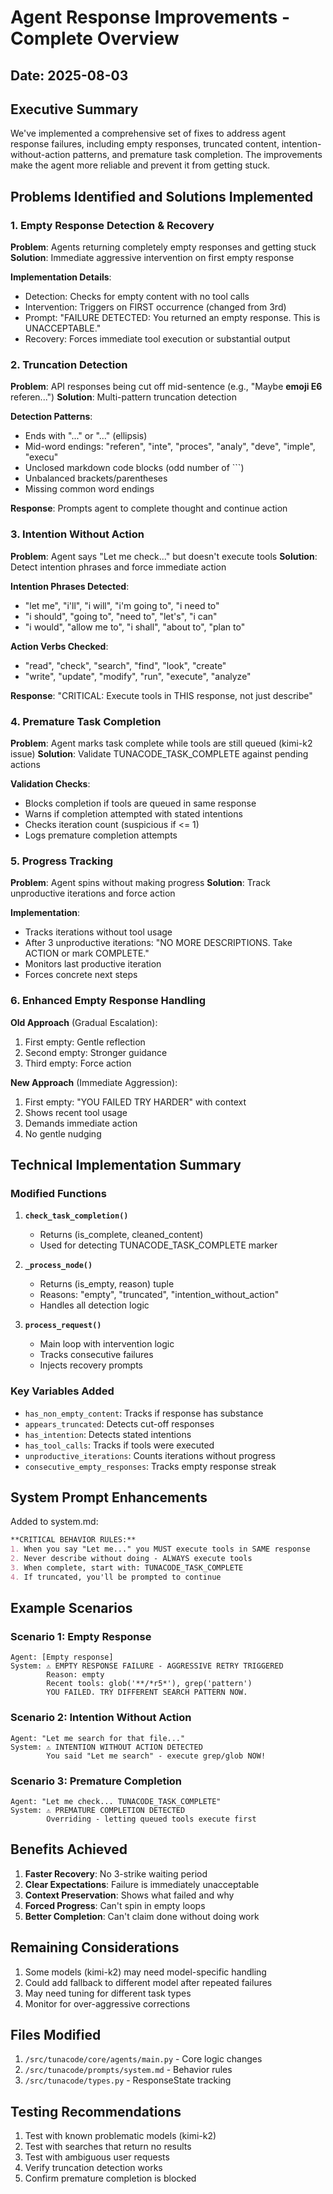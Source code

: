 # Agent Response Improvements - Complete Overview

## Date: 2025-08-03

## Executive Summary
We've implemented a comprehensive set of fixes to address agent response failures, including empty responses, truncated content, intention-without-action patterns, and premature task completion. The improvements make the agent more reliable and prevent it from getting stuck.

## Problems Identified and Solutions Implemented

### 1. Empty Response Detection & Recovery

**Problem**: Agents returning completely empty responses and getting stuck
**Solution**: Immediate aggressive intervention on first empty response

**Implementation Details**:
- Detection: Checks for empty content with no tool calls
- Intervention: Triggers on FIRST occurrence (changed from 3rd)
- Prompt: "FAILURE DETECTED: You returned an empty response. This is UNACCEPTABLE."
- Recovery: Forces immediate tool execution or substantial output

### 2. Truncation Detection

**Problem**: API responses being cut off mid-sentence (e.g., "Maybe **emoji E6** referen...")
**Solution**: Multi-pattern truncation detection

**Detection Patterns**:
- Ends with "..." or "…" (ellipsis)
- Mid-word endings: "referen", "inte", "proces", "analy", "deve", "imple", "execu"
- Unclosed markdown code blocks (odd number of ```)
- Unbalanced brackets/parentheses
- Missing common word endings

**Response**: Prompts agent to complete thought and continue action

### 3. Intention Without Action

**Problem**: Agent says "Let me check..." but doesn't execute tools
**Solution**: Detect intention phrases and force immediate action

**Intention Phrases Detected**:
- "let me", "i'll", "i will", "i'm going to", "i need to"
- "i should", "going to", "need to", "let's", "i can"
- "i would", "allow me to", "i shall", "about to", "plan to"

**Action Verbs Checked**:
- "read", "check", "search", "find", "look", "create"
- "write", "update", "modify", "run", "execute", "analyze"

**Response**: "CRITICAL: Execute tools in THIS response, not just describe"

### 4. Premature Task Completion

**Problem**: Agent marks task complete while tools are still queued (kimi-k2 issue)
**Solution**: Validate TUNACODE_TASK_COMPLETE against pending actions

**Validation Checks**:
- Blocks completion if tools are queued in same response
- Warns if completion attempted with stated intentions
- Checks iteration count (suspicious if <= 1)
- Logs premature completion attempts

### 5. Progress Tracking

**Problem**: Agent spins without making progress
**Solution**: Track unproductive iterations and force action

**Implementation**:
- Tracks iterations without tool usage
- After 3 unproductive iterations: "NO MORE DESCRIPTIONS. Take ACTION or mark COMPLETE."
- Monitors last productive iteration
- Forces concrete next steps

### 6. Enhanced Empty Response Handling

**Old Approach** (Gradual Escalation):
1. First empty: Gentle reflection
2. Second empty: Stronger guidance
3. Third empty: Force action

**New Approach** (Immediate Aggression):
1. First empty: "YOU FAILED TRY HARDER" with context
2. Shows recent tool usage
3. Demands immediate action
4. No gentle nudging

## Technical Implementation Summary

### Modified Functions

1. **`check_task_completion()`**
   - Returns (is_complete, cleaned_content)
   - Used for detecting TUNACODE_TASK_COMPLETE marker

2. **`_process_node()`**
   - Returns (is_empty, reason) tuple
   - Reasons: "empty", "truncated", "intention_without_action"
   - Handles all detection logic

3. **`process_request()`**
   - Main loop with intervention logic
   - Tracks consecutive failures
   - Injects recovery prompts

### Key Variables Added

- `has_non_empty_content`: Tracks if response has substance
- `appears_truncated`: Detects cut-off responses
- `has_intention`: Detects stated intentions
- `has_tool_calls`: Tracks if tools were executed
- `unproductive_iterations`: Counts iterations without progress
- `consecutive_empty_responses`: Tracks empty response streak

## System Prompt Enhancements

Added to system.md:
```markdown
**CRITICAL BEHAVIOR RULES:**
1. When you say "Let me..." you MUST execute tools in SAME response
2. Never describe without doing - ALWAYS execute tools
3. When complete, start with: TUNACODE_TASK_COMPLETE
4. If truncated, you'll be prompted to continue
```

## Example Scenarios

### Scenario 1: Empty Response
```
Agent: [Empty response]
System: ⚠️ EMPTY RESPONSE FAILURE - AGGRESSIVE RETRY TRIGGERED
        Reason: empty
        Recent tools: glob('**/*r5*'), grep('pattern')
        YOU FAILED. TRY DIFFERENT SEARCH PATTERN NOW.
```

### Scenario 2: Intention Without Action
```
Agent: "Let me search for that file..."
System: ⚠️ INTENTION WITHOUT ACTION DETECTED
        You said "Let me search" - execute grep/glob NOW!
```

### Scenario 3: Premature Completion
```
Agent: "Let me check... TUNACODE_TASK_COMPLETE"
System: ⚠️ PREMATURE COMPLETION DETECTED
        Overriding - letting queued tools execute first
```

## Benefits Achieved

1. **Faster Recovery**: No 3-strike waiting period
2. **Clear Expectations**: Failure is immediately unacceptable
3. **Context Preservation**: Shows what failed and why
4. **Forced Progress**: Can't spin in empty loops
5. **Better Completion**: Can't claim done without doing work

## Remaining Considerations

1. Some models (kimi-k2) may need model-specific handling
2. Could add fallback to different model after repeated failures
3. May need tuning for different task types
4. Monitor for over-aggressive corrections

## Files Modified

1. `/src/tunacode/core/agents/main.py` - Core logic changes
2. `/src/tunacode/prompts/system.md` - Behavior rules
3. `/src/tunacode/types.py` - ResponseState tracking

## Testing Recommendations

1. Test with known problematic models (kimi-k2)
2. Test with searches that return no results
3. Test with ambiguous user requests
4. Verify truncation detection works
5. Confirm premature completion is blocked
